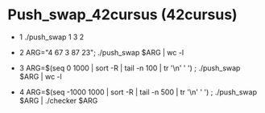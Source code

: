# Push_swap_42cursus (42cursus)

- 1 ./push_swap 1 3 2

- 2 ARG="4 67 3 87 23"; ./push_swap $ARG | wc -l

- 3 ARG=$(seq 0 1000 | sort -R | tail -n 100 | tr '\n' ' ') ; ./push_swap $ARG | wc -l

- 4 ARG=$(seq -1000 1000 | sort -R | tail -n 500 | tr '\n' ' ') ; ./push_swap $ARG | ./checker $ARG
